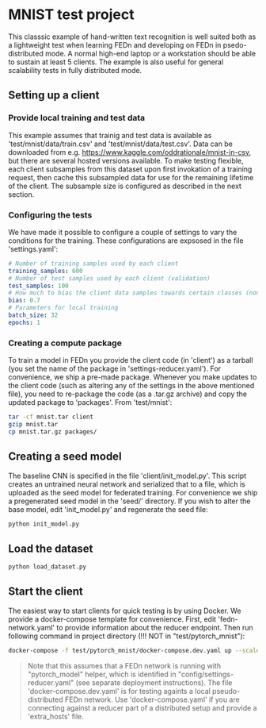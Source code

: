 # MNIST test project
This classsic example of hand-written text recognition is well suited both as a lightweight test when learning FEDn and developing on FEDn in psedo-distributed mode. A normal high-end laptop or a workstation should be able to sustain at least 5 clients. The example is also useful for general scalability tests in fully distributed mode. 

## Setting up a client

### Provide local training and test data
This example assumes that trainig and test data is available as 'test/mnist/data/train.csv' and 'test/mnist/data/test.csv'. Data can be downloaded from e.g. https://www.kaggle.com/oddrationale/mnist-in-csv, but there are several hosted versions available. To make testing flexible, each client subsamples from this dataset upon first invokation of a training request, then cache this subsampled data for use for the remaining lifetime of the client. The subsample size is configured as described in the next section. 

### Configuring the tests
We have made it possible to configure a couple of settings to vary the conditions for the training. These configurations are expsosed in the file 'settings.yaml': 

```yaml 
# Number of training samples used by each client
training_samples: 600
# Number of test samples used by each client (validation)
test_samples: 100
# How much to bias the client data samples towards certain classes (non-IID data partitions)
bias: 0.7
# Parameters for local training
batch_size: 32
epochs: 1
```

### Creating a compute package
To train a model in FEDn you provide the client code (in 'client') as a tarball (you set the name of the package in 'settings-reducer.yaml'). For convenience, we ship a pre-made package. Whenever you make updates to the client code (such as altering any of the settings in the above mentioned file), you need to re-package the code (as a .tar.gz archive) and copy the updated package to 'packages'. From 'test/mnist':

```bash
tar -cf mnist.tar client
gzip mnist.tar
cp mnist.tar.gz packages/
```

## Creating a seed model
The baseline CNN is specified in the file 'client/init_model.py'. This script creates an untrained neural network and serialized that to a file, which is uploaded as the seed model for federated training. For convenience we ship a pregenerated seed model in the 'seed/' directory. If you wish to alter the base model, edit 'init_model.py' and regenerate the seed file:

```bash
python init_model.py 
```

## Load the dataset
```bash
python load_dataset.py 
```

## Start the client
The easiest way to start clients for quick testing is by using Docker. We provide a docker-compose template for convenience. First, edit 'fedn-network.yaml' to provide information about the reducer endpoint. Then run following command in project directory (!!! NOT in "test/pytorch_mnist"):

```bash
docker-compose -f test/pytorch_mnist/docker-compose.dev.yaml up --scale client=2 --build
```
> Note that this assumes that a FEDn network is running with "pytorch_model" helper, which is identified in "config/settings-reducer.yaml" (see separate deployment instructions). The file 'docker-compose.dev.yaml' is for testing againts a local pseudo-distributed FEDn network. Use 'docker-compose.yaml' if you are connecting against a reducer part of a distributed setup and provide a 'extra_hosts' file.
